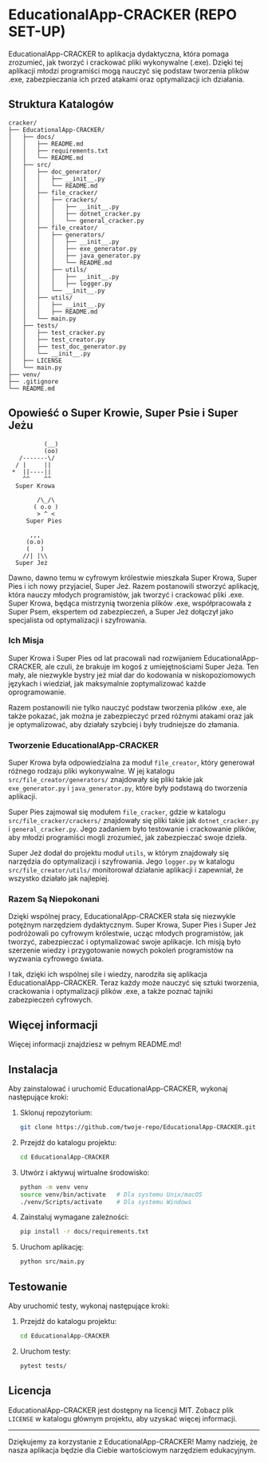 
# EducationalApp-CRACKER (REPO SET-UP)

EducationalApp-CRACKER to aplikacja dydaktyczna, która pomaga zrozumieć, jak tworzyć i crackować pliki wykonywalne (.exe). Dzięki tej aplikacji młodzi programiści mogą nauczyć się podstaw tworzenia plików .exe, zabezpieczania ich przed atakami oraz optymalizacji ich działania.

## Struktura Katalogów

```
cracker/
├── EducationalApp-CRACKER/
│   ├── docs/
│   │   ├── README.md
│   │   ├── requirements.txt
│   │   └── README.md
│   ├── src/
│   │   ├── doc_generator/
│   │   │   ├── __init__.py
│   │   │   └── README.md
│   │   ├── file_cracker/
│   │   │   ├── crackers/
│   │   │   │   ├── __init__.py
│   │   │   │   ├── dotnet_cracker.py
│   │   │   │   └── general_cracker.py
│   │   ├── file_creator/
│   │   │   ├── generators/
│   │   │   │   ├── __init__.py
│   │   │   │   ├── exe_generator.py
│   │   │   │   ├── java_generator.py
│   │   │   │   └── README.md
│   │   │   ├── utils/
│   │   │   │   ├── __init__.py
│   │   │   │   ├── logger.py
│   │   │   └── __init__.py
│   │   ├── utils/
│   │   │   ├── __init__.py
│   │   │   ├── README.md
│   │   └── main.py
│   ├── tests/
│   │   ├── test_cracker.py
│   │   ├── test_creator.py
│   │   ├── test_doc_generator.py
│   │   └── __init__.py
│   ├── LICENSE
│   └── main.py
├── venv/
├── .gitignore
└── README.md
```

## Opowieść o Super Krowie, Super Psie i Super Jeżu

```
          (__)
          (oo)
   /-------\/  
  / |     ||   
 *  ||----||      
    ^^    ^^      
  Super Krowa    

        /\_/\  
       ( o.o ) 
        > ^ <  
     Super Pies   
     
      ,,,  
     (o.o) 
     (   )  
    //| |\\   
  Super Jeż  
```

Dawno, dawno temu w cyfrowym królestwie mieszkała Super Krowa, Super Pies i ich nowy przyjaciel, Super Jeż. Razem postanowili stworzyć aplikację, która nauczy młodych programistów, jak tworzyć i crackować pliki .exe. Super Krowa, będąca mistrzynią tworzenia plików .exe, współpracowała z Super Psem, ekspertem od zabezpieczeń, a Super Jeż dołączył jako specjalista od optymalizacji i szyfrowania.

### Ich Misja

Super Krowa i Super Pies od lat pracowali nad rozwijaniem EducationalApp-CRACKER, ale czuli, że brakuje im kogoś z umiejętnościami Super Jeża. Ten mały, ale niezwykle bystry jeż miał dar do kodowania w niskopoziomowych językach i wiedział, jak maksymalnie zoptymalizować każde oprogramowanie.

Razem postanowili nie tylko nauczyć podstaw tworzenia plików .exe, ale także pokazać, jak można je zabezpieczyć przed różnymi atakami oraz jak je optymalizować, aby działały szybciej i były trudniejsze do złamania.

### Tworzenie EducationalApp-CRACKER

Super Krowa była odpowiedzialna za moduł `file_creator`, który generował różnego rodzaju pliki wykonywalne. W jej katalogu `src/file_creator/generators/` znajdowały się pliki takie jak `exe_generator.py` i `java_generator.py`, które były podstawą do tworzenia aplikacji.

Super Pies zajmował się modułem `file_cracker`, gdzie w katalogu `src/file_cracker/crackers/` znajdowały się pliki takie jak `dotnet_cracker.py` i `general_cracker.py`. Jego zadaniem było testowanie i crackowanie plików, aby młodzi programiści mogli zrozumieć, jak zabezpieczać swoje dzieła.

Super Jeż dodał do projektu moduł `utils`, w którym znajdowały się narzędzia do optymalizacji i szyfrowania. Jego `logger.py` w katalogu `src/file_creator/utils/` monitorował działanie aplikacji i zapewniał, że wszystko działało jak najlepiej.

### Razem Są Niepokonani

Dzięki wspólnej pracy, EducationalApp-CRACKER stała się niezwykle potężnym narzędziem dydaktycznym. Super Krowa, Super Pies i Super Jeż podróżowali po cyfrowym królestwie, ucząc młodych programistów, jak tworzyć, zabezpieczać i optymalizować swoje aplikacje. Ich misją było szerzenie wiedzy i przygotowanie nowych pokoleń programistów na wyzwania cyfrowego świata.

I tak, dzięki ich wspólnej sile i wiedzy, narodziła się aplikacja EducationalApp-CRACKER. Teraz każdy może nauczyć się sztuki tworzenia, crackowania i optymalizacji plików .exe, a także poznać tajniki zabezpieczeń cyfrowych.

## Więcej informacji

Więcej informacji znajdziesz w pełnym README.md!

## Instalacja

Aby zainstalować i uruchomić EducationalApp-CRACKER, wykonaj następujące kroki:

1. Sklonuj repozytorium:
   ```bash
   git clone https://github.com/twoje-repo/EducationalApp-CRACKER.git
   ```

2. Przejdź do katalogu projektu:
   ```bash
   cd EducationalApp-CRACKER
   ```

3. Utwórz i aktywuj wirtualne środowisko:
   ```bash
   python -m venv venv
   source venv/bin/activate   # Dla systemu Unix/macOS
   ./venv/Scripts/activate    # Dla systemu Windows
   ```

4. Zainstaluj wymagane zależności:
   ```bash
   pip install -r docs/requirements.txt
   ```

5. Uruchom aplikację:
   ```bash
   python src/main.py
   ```

## Testowanie

Aby uruchomić testy, wykonaj następujące kroki:

1. Przejdź do katalogu projektu:
   ```bash
   cd EducationalApp-CRACKER
   ```

2. Uruchom testy:
   ```bash
   pytest tests/
   ```

## Licencja

EducationalApp-CRACKER jest dostępny na licencji MIT. Zobacz plik `LICENSE` w katalogu głównym projektu, aby uzyskać więcej informacji.

---

Dziękujemy za korzystanie z EducationalApp-CRACKER! Mamy nadzieję, że nasza aplikacja będzie dla Ciebie wartościowym narzędziem edukacyjnym.
